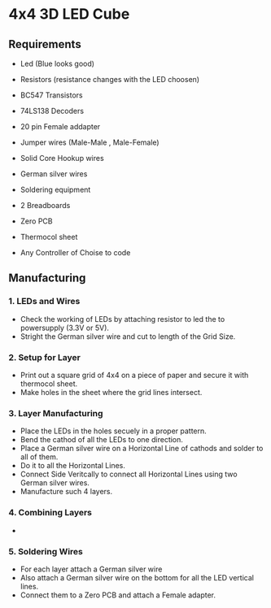 # 4x4 3D LED Cube

## Requirements

* Led (Blue looks good)
* Resistors (resistance changes with the LED choosen)
* BC547 Transistors
* 74LS138 Decoders
* 20 pin Female addapter

* Jumper wires (Male-Male , Male-Female)
* Solid Core Hookup wires
* German silver wires

* Soldering equipment

* 2 Breadboards
* Zero PCB
* Thermocol sheet

* Any Controller of Choise to code

## Manufacturing

### 1. LEDs and Wires

* Check the working of LEDs by attaching resistor to led the to powersupply (3.3V or 5V).
* Stright the German silver wire and cut to length of the Grid Size.


### 2. Setup for Layer

* Print out a square grid of 4x4 on a piece of paper and secure it with thermocol sheet.
* Make holes in the sheet where the grid lines intersect.

### 3. Layer Manufacturing

* Place the LEDs in the holes secuely in a proper pattern.
* Bend the cathod of all the LEDs to one direction.
* Place a German silver wire on a Horizontal Line of cathods and solder to all of them.
* Do it to all the Horizontal Lines.
* Connect Side Veritcally to connect all Horizontal Lines using two German silver wires.
* Manufacture such 4 layers.

### 4. Combining Layers

* 

### 5. Soldering Wires

* For each layer attach a German silver wire
* Also attach a German silver wire on the bottom for all the LED vertical lines.
* Connect them to a Zero PCB and attach a Female adapter.




